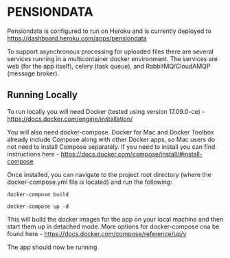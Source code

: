 
PENSIONDATA
===========

Pensiondata is configured to run on Heroku and is currently deployed to https://dashboard.heroku.com/apps/pensiondata

To support asynchronous processing for uploaded files there are several services running in a multicontainer docker environment. The services are web (for the app itself), celery (task queue), and RabbitMQ/CloudAMQP (message broker).

Running Locally
---------------
To run locally you will need Docker (tested using version 17.09.0-ce) - https://docs.docker.com/engine/installation/

You will also need docker-compose. Docker for Mac and Docker Toolbox already include Compose along with other Docker apps, so Mac users do not need to install Compose separately. If you need to install you can find instructions here - https://docs.docker.com/compose/install/#install-compose

Once installed, you can navigate to the project root directory (where the docker-compose.yml file is located) and run the following:

``` docker-compose build ```

``` docker-compose up -d ```

This will build the docker images for the app on your local machine and then start them up in detached mode. More options for docker-compose cna be found here - https://docs.docker.com/compose/reference/up/v                                                            

The app should now be running 




